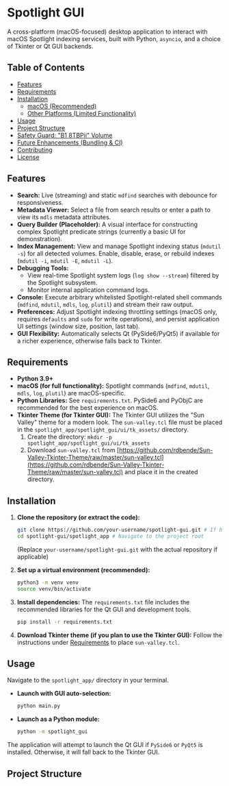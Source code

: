 # Spotlight GUI

A cross-platform (macOS-focused) desktop application to interact with macOS Spotlight indexing services, built with Python, `asyncio`, and a choice of Tkinter or Qt GUI backends.

## Table of Contents
- [Features](#features)
- [Requirements](#requirements)
- [Installation](#installation)
  - [macOS (Recommended)](#macos-recommended)
  - [Other Platforms (Limited Functionality)](#other-platforms-limited-functionality)
- [Usage](#usage)
- [Project Structure](#project-structure)
- [Safety Guard: "B1 8TBPii" Volume](#safety-guard-b1-8tbpii-volume)
- [Future Enhancements (Bundling & CI)](#future-enhancements-bundling--ci)
- [Contributing](#contributing)
- [License](#license)

## Features
*   **Search:** Live (streaming) and static `mdfind` searches with debounce for responsiveness.
*   **Metadata Viewer:** Select a file from search results or enter a path to view its `mdls` metadata attributes.
*   **Query Builder (Placeholder):** A visual interface for constructing complex Spotlight predicate strings (currently a basic UI for demonstration).
*   **Index Management:** View and manage Spotlight indexing status (`mdutil -s`) for all detected volumes. Enable, disable, erase, or rebuild indexes (`mdutil -i`, `mdutil -E`, `mdutil -L`).
*   **Debugging Tools:**
    *   View real-time Spotlight system logs (`log show --stream`) filtered by the Spotlight subsystem.
    *   Monitor internal application command logs.
*   **Console:** Execute arbitrary whitelisted Spotlight-related shell commands (`mdfind`, `mdutil`, `mdls`, `log`, `plutil`) and stream their raw output.
*   **Preferences:** Adjust Spotlight indexing throttling settings (macOS only, requires `defaults` and `sudo` for write operations), and persist application UI settings (window size, position, last tab).
*   **GUI Flexibility:** Automatically selects Qt (PySide6/PyQt5) if available for a richer experience, otherwise falls back to Tkinter.

## Requirements
*   **Python 3.9+**
*   **macOS (for full functionality):** Spotlight commands (`mdfind`, `mdutil`, `mdls`, `log`, `plutil`) are macOS-specific.
*   **Python Libraries:** See `requirements.txt`. PySide6 and PyObjC are recommended for the best experience on macOS.
*   **Tkinter Theme (for Tkinter GUI):**
    The Tkinter GUI utilizes the "Sun Valley" theme for a modern look. The `sun-valley.tcl` file must be placed in the `spotlight_app/spotlight_gui/ui/tk_assets/` directory.
    1.  Create the directory: `mkdir -p spotlight_app/spotlight_gui/ui/tk_assets`
    2.  Download `sun-valley.tcl` from [https://github.com/rdbende/Sun-Valley-Tkinter-Theme/raw/master/sun-valley.tcl](https://github.com/rdbende/Sun-Valley-Tkinter-Theme/raw/master/sun-valley.tcl) and place it in the created directory.

## Installation

1.  **Clone the repository (or extract the code):**
    ```bash
    git clone https://github.com/your-username/spotlight-gui.git # If hosted on GitHub
    cd spotlight-gui/spotlight_app # Navigate to the project root
    ```
    (Replace `your-username/spotlight-gui.git` with the actual repository if applicable)

2.  **Set up a virtual environment (recommended):**
    ```bash
    python3 -m venv venv
    source venv/bin/activate
    ```

3.  **Install dependencies:**
    The `requirements.txt` file includes the recommended libraries for the Qt GUI and development tools.
    ```bash
    pip install -r requirements.txt
    ```

4.  **Download Tkinter theme (if you plan to use the Tkinter GUI):**
    Follow the instructions under [Requirements](#requirements) to place `sun-valley.tcl`.

## Usage

Navigate to the `spotlight_app/` directory in your terminal.

*   **Launch with GUI auto-selection:**
    ```bash
    python main.py
    ```
*   **Launch as a Python module:**
    ```bash
    python -m spotlight_gui
    ```

The application will attempt to launch the Qt GUI if `PySide6` or `PyQt5` is installed. Otherwise, it will fall back to the Tkinter GUI.

## Project Structure